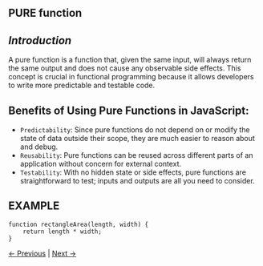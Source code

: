 ## PURE function

## _Introduction_

A pure function is a function that, given the same input, will always return the same output and does not cause any observable side effects. This concept is crucial in functional programming because it allows developers to write more predictable and testable code.

## Benefits of Using Pure Functions in JavaScript:
- `Predictability`: Since pure functions do not depend on or modify the state of data outside their scope, they are much easier to reason about and debug.
- `Reusability`: Pure functions can be reused across different parts of an application without concern for external context.
- `Testability`: With no hidden state or side effects, pure functions are straightforward to test; inputs and outputs are all you need to consider.


## EXAMPLE
```
function rectangleArea(length, width) {
    return length * width;
}
```

[← Previous](./4.2%20Partial%20application.md) | [Next →](./4.4%20Referential%20transparency.md)